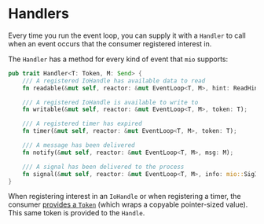 # Handlers

Every time you run the event loop, you can supply it with a `Handler` to call when an event occurs that the consumer registered interest in.

The `Handler` has a method for every kind of event that `mio` supports:

```rs
pub trait Handler<T: Token, M: Send> {
    /// A registered IoHandle has available data to read
    fn readable(&mut self, reactor: &mut EventLoop<T, M>, hint: ReadHint, token: T);

    /// A registered IoHandle is available to write to
    fn writable(&mut self, reactor: &mut EventLoop<T, M>, token: T);

    /// A registered timer has expired
    fn timer(&mut self, reactor: &mut EventLoop<T, M>, token: T);

    /// A message has been delivered
    fn notify(&mut self, reactor: &mut EventLoop<T, M>, msg: M);

    /// A signal has been delivered to the process
    fn signal(&mut self, reactor: &mut EventLoop<T, M>, info: mio::SigInfo);
}
```

When registering interest in an `IoHandle` or when registering a timer, the consumer [provides a `Token`](registering.md) (which wraps a copyable pointer-sized value). This same token is provided to the `Handle`.
